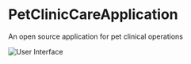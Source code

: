 # PetClinicCareApplication
An open source application for pet clinical operations 

![User Interface](https://github.com/Muhammadraza771/PetClinicCareApplication/blob/main/new.gif)

